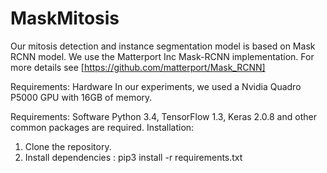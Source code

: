 # MaskMitosis
Our mitosis detection and instance segmentation model is based on Mask RCNN model. We use the Matterport Inc Mask-RCNN implementation. For more details see [https://github.com/matterport/Mask_RCNN]

Requirements: Hardware
In our experiments, we used a Nvidia Quadro P5000 GPU with 16GB of memory.

Requirements: Software
Python 3.4, TensorFlow 1.3, Keras 2.0.8 and other common packages are required.
Installation:
1. Clone the repository.
2. Install dependencies : pip3 install -r requirements.txt
